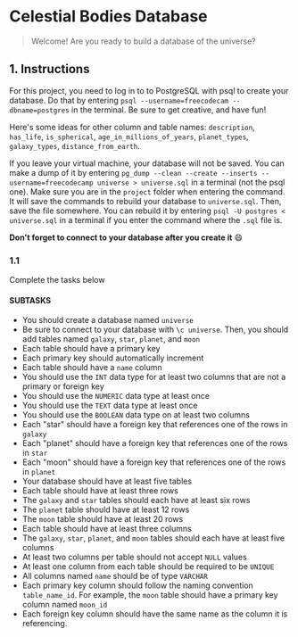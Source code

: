 # Celestial Bodies Database

> Welcome! Are you ready to build a database of the universe?

## 1. Instructions

For this project, you need to log in to to PostgreSQL with psql to create your database. Do that by entering `psql --username=freecodecam --dbname=postgres` in the terminal. Be sure to get creative, and have fun!

Here's some ideas for other column and table names: `description`, `has_life`, `is_spherical`, `age_in_millions_of_years`, `planet_types`, `galaxy_types`, `distance_from_earth`.

If you leave your virtual machine, your database will not be saved. You can make a dump of it by entering `pg_dump --clean --create --inserts --username=freecodecamp universe > universe.sql` in a terminal (not the psql one). Make sure you are in the `project` folder when entering the command. It will save the commands to rebuild your database to `universe.sql`. Then, save the file somewhere. You can rebuild it by entering `psql -U postgres < universe.sql` in a terminal if you enter the command where the `.sql` file is.

**Don't forget to connect to your database after you create it** :smile:

### 1.1

Complete the tasks below

#### SUBTASKS

- You should create a database named `universe`
- Be sure to connect to your database with `\c universe`. Then, you should add tables named `galaxy`, `star`, `planet`, and `moon`
- Each table should have a primary key
- Each primary key should automatically increment
- Each table should have a `name` column
- You should use the `INT` data type for at least two columns that are not a primary or foreign key
- You should use the `NUMERIC` data type at least once
- You should use the `TEXT` data type at least once
- You should use the `BOOLEAN` data type on at least two columns
- Each "star" should have a foreign key that references one of the rows in `galaxy`
- Each "planet" should have a foreign key that references one of the rows in `star`
- Each "moon" should have a foreign key that references one of the rows in `planet`
- Your database should have at least five tables
- Each table should have at least three rows
- The `galaxy` and `star` tables should each have at least six rows
- The `planet` table should have at least 12 rows
- The `moon` table should have at least 20 rows
- Each table should have at least three columns
- The `galaxy`, `star`, `planet`, and `moon` tables should each have at least five columns
- At least two columns per table should not accept `NULL` values
- At least one column from each table should be required to be `UNIQUE`
- All columns named `name` should be of type `VARCHAR`
- Each primary key column should follow the naming convention `table_name_id`. For example, the `moon` table should have a primary key column named `moon_id`
- Each foreign key column should have the same name as the column it is referencing.
